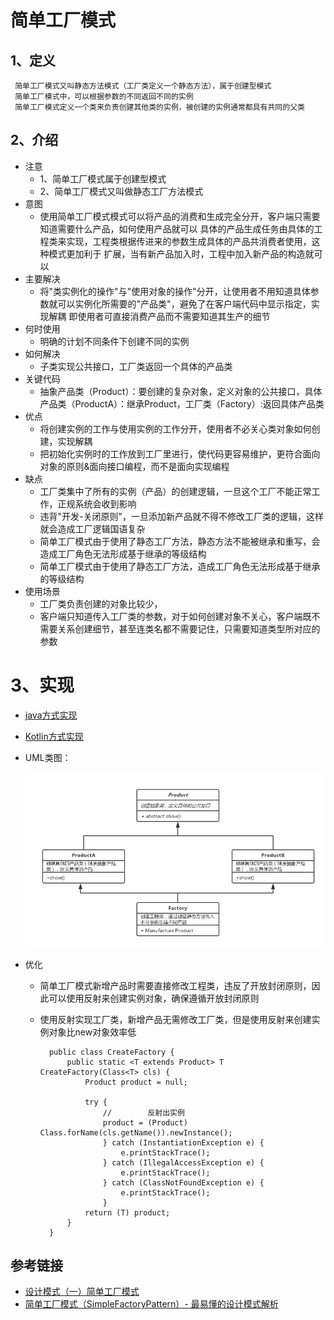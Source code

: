 # 简单工厂模式


## 1、定义
     简单工厂模式又叫静态方法模式（工厂类定义一个静态方法），属于创建型模式
     简单工厂模式中，可以根据参数的不同返回不同的实例
     简单工厂模式定义一个类来负责创建其他类的实例，被创建的实例通常都具有共同的父类
     
## 2、介绍
* 注意
    * 1、简单工厂模式属于创建型模式
    * 2、简单工厂模式又叫做静态工厂方法模式
* 意图
    * 使用简单工厂模式模式可以将产品的消费和生成完全分开，客户端只需要知道需要什么产品，如何使用产品就可以
    具体的产品生成任务由具体的工程类来实现，工程类根据传进来的参数生成具体的产品共消费者使用，这种模式更加利于
    扩展，当有新产品加入时，工程中加入新产品的构造就可以
* 主要解决
    * 将"类实例化的操作"与"使用对象的操作"分开，让使用者不用知道具体参数就可以实例化所需要的"产品类"，避免了在客户端代码中显示指定，实现解耦
    即使用者可直接消费产品而不需要知道其生产的细节
* 何时使用
    * 明确的计划不同条件下创建不同的实例
* 如何解决
    * 子类实现公共接口，工厂类返回一个具体的产品类
* 关键代码
    * 抽象产品类（Product）：要创建的复杂对象，定义对象的公共接口，具体产品类（ProductA）：继承Product，工厂类（Factory）:返回具体产品类
* 优点
    * 将创建实例的工作与使用实例的工作分开，使用者不必关心类对象如何创建，实现解耦
    * 把初始化实例时的工作放到工厂里进行，使代码更容易维护，更符合面向对象的原则&面向接口编程，而不是面向实现编程
* 缺点
    * 工厂类集中了所有的实例（产品）的创建逻辑，一旦这个工厂不能正常工作，正规系统会收到影响
    * 违背"开发-关闭原则"，一旦添加新产品就不得不修改工厂类的逻辑，这样就会造成工厂逻辑国语复杂
    * 简单工厂模式由于使用了静态工厂方法，静态方法不能被继承和重写，会造成工厂角色无法形成基于继承的等级结构
    * 简单工厂模式由于使用了静态工厂方法，造成工厂角色无法形成基于继承的等级结构
* 使用场景
    * 工厂类负责创建的对象比较少，
    * 客户端只知道传入工厂类的参数，对于如何创建对象不关心，客户端既不需要关系创建细节，甚至连类名都不需要记住，只需要知道类型所对应的参数
    
# 3、实现
* [java方式实现](https://github.com/nmgchfzhzhg/DesignPatternsDemo/tree/master/app/src/main/java/com/designpatterns/demo/creational/simplefactory/java 'java')
* [Kotlin方式实现](https://github.com/nmgchfzhzhg/DesignPatternsDemo/tree/master/app/src/main/java/com/designpatterns/demo/creational/simplefactory/kotlin 'Kotlin')
* UML类图：

  ![简单工厂模式](https://github.com/nmgchfzhzhg/DesignPatternsDemo/raw/master/app/src/main/java/com/designpatterns/demo/creational/simplefactory/imgs/简单工厂模式.png) 
* 优化
    * 简单工厂模式新增产品时需要直接修改工程类，违反了开放封闭原则，因此可以使用反射来创建实例对象，确保遵循开放封闭原则
    * 使用反射实现工厂类，新增产品无需修改工厂类，但是使用反射来创建实例对象比new对象效率低   
            
            public class CreateFactory {
                public static <T extends Product> T CreateFactory(Class<T> cls) {
                    Product product = null;
    
                    try {
                        //        反射出实例
                        product = (Product) Class.forName(cls.getName()).newInstance();
                        } catch (InstantiationException e) {
                            e.printStackTrace();
                        } catch (IllegalAccessException e) {
                            e.printStackTrace();
                        } catch (ClassNotFoundException e) {
                            e.printStackTrace();
                        }
                    return (T) product;
                }
            }

## 参考链接
* [设计模式（一）简单工厂模式](https://blog.csdn.net/xingjiarong/article/details/49999121 "简单工厂模式")
* [简单工厂模式（SimpleFactoryPattern）- 最易懂的设计模式解析](https://www.jianshu.com/p/e55fbddc071c "简单工厂模式")